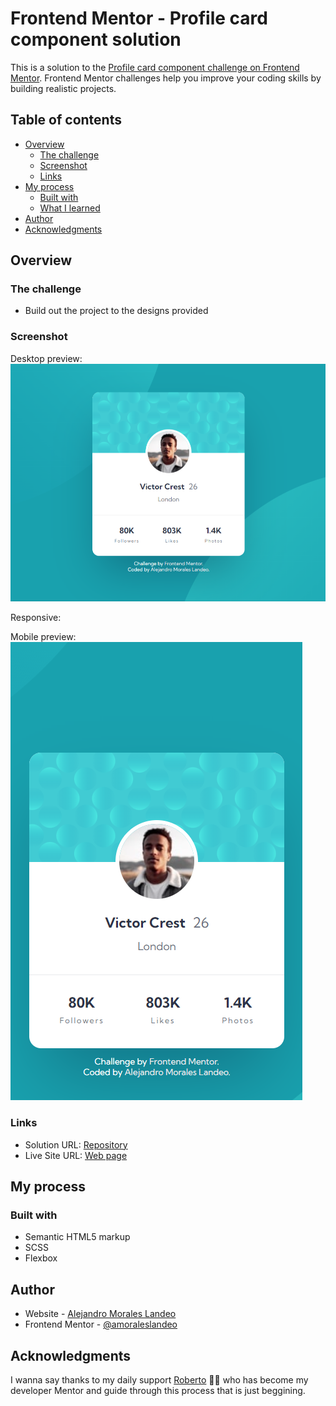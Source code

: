 # Frontend Mentor - Profile card component solution

This is a solution to the [Profile card component challenge on Frontend Mentor](https://www.frontendmentor.io/challenges/profile-card-component-cfArpWshJ). Frontend Mentor challenges help you improve your coding skills by building realistic projects. 

## Table of contents

- [Overview](#overview)
  - [The challenge](#the-challenge)
  - [Screenshot](#screenshot)
  - [Links](#links)
- [My process](#my-process)
  - [Built with](#built-with)
  - [What I learned](#what-i-learned)
- [Author](#author)
- [Acknowledgments](#acknowledgments)


## Overview

### The challenge

- Build out the project to the designs provided

### Screenshot
Desktop preview:
![Desktop_preview](./design/desktop.png)

Responsive:

Mobile preview:
![Responsive_preview](./design/mobile.png)

### Links

- Solution URL: [Repository](https://github.com/amoraleslandeo/Profile-card-component-coding-challenge.github.io)
- Live Site URL: [Web page](https://amoraleslandeo.github.io/Profile-card-component-coding-challenge.github.io/)

## My process

### Built with

- Semantic HTML5 markup
- SCSS 
- Flexbox


## Author

- Website - [Alejandro Morales Landeo](https://github.com/amoraleslandeo)
- Frontend Mentor - [@amoraleslandeo](https://www.frontendmentor.io/profile/amoraleslandeo)


## Acknowledgments

I wanna say thanks to my daily support [Roberto](https://github.com/RobertoSilvaZ) 🙌😉 who has become my developer Mentor and guide through this process that is just beggining.

